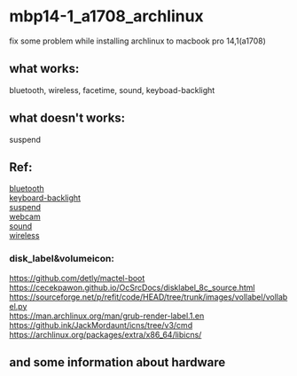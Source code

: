 # mbp14-1_a1708_archlinux
fix some problem while installing archlinux to macbook pro 14,1(a1708)  
## what works:  
bluetooth, wireless, facetime, sound, keyboad-backlight
## what doesn't works:   
suspend  
## Ref:
[bluetooth](https://github.com/leifliddy/macbook12-bluetooth-driver)  
[keyboard-backlight](https://wiki.archlinux.org/title/Mac/Troubleshooting#Keyboard_backlight)  
[suspend](https://wiki.archlinux.org/title/Mac/Troubleshooting#Wake_up_after_suspend)  
[webcam](https://aur.archlinux.org/packages/bcwc-pcie-git)  
[sound](https://github.com/davidjo/snd_hda_macbookpro)  
[wireless](https://aur.archlinux.org/packages/bcm4350-firmware)  
### disk_label&volumeicon:  
https://github.com/detly/mactel-boot  
https://cecekpawon.github.io/OcSrcDocs/disklabel_8c_source.html  
https://sourceforge.net/p/refit/code/HEAD/tree/trunk/images/vollabel/vollabel.py  
https://man.archlinux.org/man/grub-render-label.1.en  
https://github.ink/JackMordaunt/icns/tree/v3/cmd  
https://archlinux.org/packages/extra/x86_64/libicns/  
## and some information about hardware
